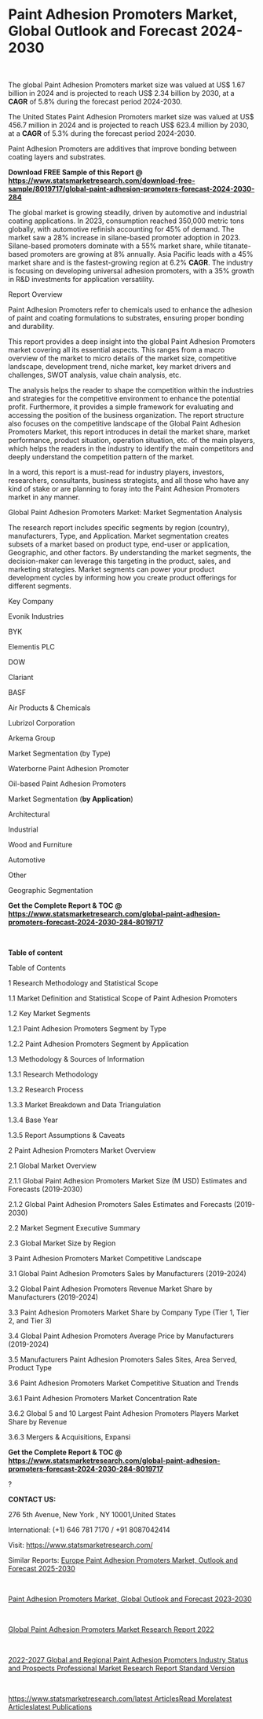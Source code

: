 <h1>Paint Adhesion Promoters Market, Global Outlook and Forecast 2024-2030</h1><br/><p>The global Paint Adhesion Promoters market size was valued at US$ 1.67 billion in 2024 and is projected to reach US$ 2.34 billion by 2030, at a <strong>CAGR</strong> of 5.8% during the forecast period 2024-2030.</p>
 
 
 
 <p>The United States Paint Adhesion Promoters market size was valued at US$ 456.7 million in 2024 and is projected to reach US$ 623.4 million by 2030, at a <strong>CAGR</strong> of 5.3% during the forecast period 2024-2030.</p>
 
 
 
 <p>Paint Adhesion Promoters are additives that improve bonding between coating layers and substrates.</p>
 
 
 
 <p><strong>Download FREE Sample of this Report @ <a href="https://www.statsmarketresearch.com/download-free-sample/8019717/global-paint-adhesion-promoters-forecast-2024-2030-284">https://www.statsmarketresearch.com/download-free-sample/8019717/global-paint-adhesion-promoters-forecast-2024-2030-284</a></strong></p>
 
 
 
 <p>The global market is growing steadily, driven by automotive and industrial coating applications. In 2023, consumption reached 350,000 metric tons globally, with automotive refinish accounting for 45% of demand. The market saw a 28% increase in silane-based promoter adoption in 2023. Silane-based promoters dominate with a 55% market share, while titanate-based promoters are growing at 8% annually. Asia Pacific leads with a 45% market share and is the fastest-growing region at 6.2% <strong>CAGR</strong>. The industry is focusing on developing universal adhesion promoters, with a 35% growth in R&D investments for application versatility.</p>
 
 
 
 <p>Report Overview</p>
 
 
 
 <p>Paint Adhesion Promoters refer to chemicals used to enhance the adhesion of paint and coating formulations to substrates, ensuring proper bonding and durability.</p>
 
 
 
 <p>This report provides a deep insight into the global Paint Adhesion Promoters market covering all its essential aspects. This ranges from a macro overview of the market to micro details of the market size, competitive landscape, development trend, niche market, key market drivers and challenges, SWOT analysis, value chain analysis, etc.</p>
 
 
 
 <p>The analysis helps the reader to shape the competition within the industries and strategies for the competitive environment to enhance the potential profit. Furthermore, it provides a simple framework for evaluating and accessing the position of the business organization. The report structure also focuses on the competitive landscape of the Global Paint Adhesion Promoters Market, this report introduces in detail the market share, market performance, product situation, operation situation, etc. of the main players, which helps the readers in the industry to identify the main competitors and deeply understand the competition pattern of the market.</p>
 
 
 
 <p>In a word, this report is a must-read for industry players, investors, researchers, consultants, business strategists, and all those who have any kind of stake or are planning to foray into the Paint Adhesion Promoters market in any manner.</p>
 
 
 
 <p>Global Paint Adhesion Promoters Market: Market Segmentation Analysis</p>
 
 
 
 <p>The research report includes specific segments by region (country), manufacturers, Type, and Application. Market segmentation creates subsets of a market based on product type, end-user or application, Geographic, and other factors. By understanding the market segments, the decision-maker can leverage this targeting in the product, sales, and marketing strategies. Market segments can power your product development cycles by informing how you create product offerings for different segments.</p>
 
 
 
 <p>Key Company</p>
 
 
 
 <p>Evonik Industries</p>
 
 
 
 <p>BYK</p>
 
 
 
 <p>Elementis PLC</p>
 
 
 
 <p>DOW</p>
 
 
 
 <p>Clariant</p>
 
 
 
 <p>BASF</p>
 
 
 
 <p>Air Products & Chemicals</p>
 
 
 
 <p>Lubrizol Corporation</p>
 
 
 
 <p>Arkema Group</p>
 
 
 
 <p>Market Segmentation (by Type)</p>
 
 
 
 <p>Waterborne Paint Adhesion Promoter</p>
 
 
 
 <p>Oil-based Paint Adhesion Promoters</p>
 
 
 
 <p>Market Segmentation (<strong>by Application</strong>)</p>
 
 
 
 <p>Architectural</p>
 
 
 
 <p>Industrial</p>
 
 
 
 <p>Wood and Furniture</p>
 
 
 
 <p>Automotive</p>
 
 
 
 <p>Other</p>
 
 
 
 <p>Geographic Segmentation</p>
 
 
 
 <div><b>Get the Complete Report & TOC @ <a href="https://www.statsmarketresearch.com/global-paint-adhesion-promoters-forecast-2024-2030-284-8019717">https://www.statsmarketresearch.com/global-paint-adhesion-promoters-forecast-2024-2030-284-8019717</a></b></div>
 
 
 
 <p><br />
 
 <b>Table of content</b></p>
 
 
 
 <p>Table of Contents<br />
 
 1 Research Methodology and Statistical Scope<br />
 
 1.1 Market Definition and Statistical Scope of Paint Adhesion Promoters<br />
 
 1.2 Key Market Segments<br />
 
 1.2.1 Paint Adhesion Promoters Segment by Type<br />
 
 1.2.2 Paint Adhesion Promoters Segment by Application<br />
 
 1.3 Methodology & Sources of Information<br />
 
 1.3.1 Research Methodology<br />
 
 1.3.2 Research Process<br />
 
 1.3.3 Market Breakdown and Data Triangulation<br />
 
 1.3.4 Base Year<br />
 
 1.3.5 Report Assumptions & Caveats<br />
 
 2 Paint Adhesion Promoters Market Overview<br />
 
 2.1 Global Market Overview<br />
 
 2.1.1 Global Paint Adhesion Promoters Market Size (M USD) Estimates and Forecasts (2019-2030)<br />
 
 2.1.2 Global Paint Adhesion Promoters Sales Estimates and Forecasts (2019-2030)<br />
 
 2.2 Market Segment Executive Summary<br />
 
 2.3 Global Market Size by Region<br />
 
 3 Paint Adhesion Promoters Market Competitive Landscape<br />
 
 3.1 Global Paint Adhesion Promoters Sales by Manufacturers (2019-2024)<br />
 
 3.2 Global Paint Adhesion Promoters Revenue Market Share by Manufacturers (2019-2024)<br />
 
 3.3 Paint Adhesion Promoters Market Share by Company Type (Tier 1, Tier 2, and Tier 3)<br />
 
 3.4 Global Paint Adhesion Promoters Average Price by Manufacturers (2019-2024)<br />
 
 3.5 Manufacturers Paint Adhesion Promoters Sales Sites, Area Served, Product Type<br />
 
 3.6 Paint Adhesion Promoters Market Competitive Situation and Trends<br />
 
 3.6.1 Paint Adhesion Promoters Market Concentration Rate<br />
 
 3.6.2 Global 5 and 10 Largest Paint Adhesion Promoters Players Market Share by Revenue<br />
 
 3.6.3 Mergers & Acquisitions, Expansi</p>
 
 
 
 <div><b>Get the Complete Report & TOC @ <a href="https://www.statsmarketresearch.com/global-paint-adhesion-promoters-forecast-2024-2030-284-8019717">https://www.statsmarketresearch.com/global-paint-adhesion-promoters-forecast-2024-2030-284-8019717</a></b></div>
 
 
 
 <p>? </p>
 
 
 
 <p><b>CONTACT US:</b><br />
 
 276 5th Avenue, New York , NY 10001,United States<br />
 
 International: (+1) 646 781 7170 / +91 8087042414<br />
 
 Visit: <a href="https://www.statsmarketresearch.com/">https://www.statsmarketresearch.com/</a><br />
 
 Similar Reports: <a href="https://www.statsmarketresearch.com/global-paint-adhesion-promoters-forecast-2024-2030-284-8019717">Europe Paint Adhesion Promoters Market, Outlook and Forecast 2025-2030</a><br />
 
 <br />
 
 <a href="https://www.statsmarketresearch.com/global-paint-adhesion-promoters-forecast-2024-2030-284-8019717">Paint Adhesion Promoters Market, Global Outlook and Forecast 2023-2030</a><br />
 
 <br />
 
 <a href="https://www.statsmarketresearch.com/global-paint-adhesion-promoters-forecast-2024-2030-284-8019717">Global Paint Adhesion Promoters Market Research Report 2022</a><br />
 
 <br />
 
 <a href="https://www.statsmarketresearch.com/global-paint-adhesion-promoters-forecast-2024-2030-284-8019717">2022-2027 Global and Regional Paint Adhesion Promoters Industry Status and Prospects Professional Market Research Report Standard Version</a><br />
 
 <br />
 
 <a href="https://gyeongbokgung.com">https://www.statsmarketresearch.com/</a><a href="https://hallyeomaritime.com">latest Articles</a><a href="https://jingwansa.com">Read More</a><a href="https://nguoiviet.jp/">latest Articles</a><a href="https://www.intelmarketresearch.com/">latest Publications</a></p>